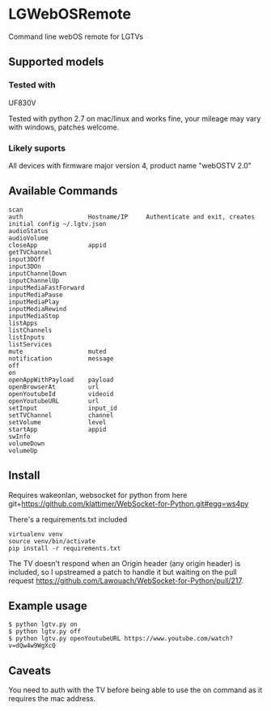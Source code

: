 # LGWebOSRemote
Command line webOS remote for LGTVs

## Supported models

### Tested with

UF830V

Tested with python 2.7 on mac/linux and works fine, your mileage may vary with windows, patches welcome.

### Likely suports

All devices with firmware major version 4, product name "webOSTV 2.0"

## Available Commands
    scan
    auth                  Hostname/IP     Authenticate and exit, creates initial config ~/.lgtv.json
    audioStatus           
    audioVolume           
    closeApp              appid
    getTVChannel          
    input3DOff            
    input3DOn             
    inputChannelDown      
    inputChannelUp        
    inputMediaFastForward  
    inputMediaPause       
    inputMediaPlay        
    inputMediaRewind      
    inputMediaStop        
    listApps              
    listChannels          
    listInputs            
    listServices          
    mute                  muted
    notification          message
    off                   
    on                    
    openAppWithPayload    payload
    openBrowserAt         url
    openYoutubeId         videoid
    openYoutubeURL        url
    setInput              input_id
    setTVChannel          channel
    setVolume             level
    startApp              appid
    swInfo                
    volumeDown            
    volumeUp

## Install

Requires wakeonlan, websocket for python from here git+https://github.com/klattimer/WebSocket-for-Python.git#egg=ws4py

There's a requirements.txt included

    virtualenv venv
    source venv/bin/activate
    pip install -r requirements.txt

The TV doesn't respond when an Origin header (any origin header) is included, so I upstreamed
a patch to handle it but waiting on the pull request https://github.com/Lawouach/WebSocket-for-Python/pull/217.

## Example usage

    $ python lgtv.py on
    $ python lgtv.py off
    $ python lgtv.py openYoutubeURL https://www.youtube.com/watch?v=dQw4w9WgXcQ

## Caveats

You need to auth with the TV before being able to use the on command as it requires the mac address.
